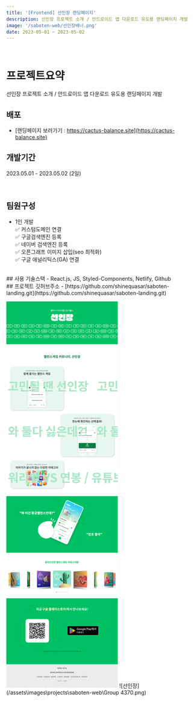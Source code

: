 ```yaml
---
title: '[Frontend] 선인장 랜딩페이지'
description: 선인장 프로젝트 소개 / 안드로이드 앱 다운로드 유도용 랜딩페이지 개발 
image: '/saboten-web/선인장배너.png'
date: 2023-05-01 ~ 2023-05-02
---
```


<br/>

# 프로젝트요약
선인장 프로젝트 소개 / 안드로이드 앱 다운로드 유도용 랜딩페이지 개발

## 배포
- [랜딩페이지 보러가기 : https://cactus-balance.site](https://cactus-balance.site)

## 개발기간
2023.05.01 - 2023.05.02 (2일)

<br/>

## 팀원구성
- 1인 개발<br/>
✅ 커스텀도메인 연결<br/>
✅ 구글검색엔진 등록<br/>
✅ 네이버 검색엔진 등록<br/>
✅ 오픈그래프 이미지 삽입(seo 최적화)<br/>
✅ 구글 애널리틱스(GA) 연결<br/>

<br/>
## 사용 기술스택
- React.js, JS, Styled-Components, Netlify, Github

<br/>
## 프로젝트 깃허브주소
- [https://github.com/shinequasar/saboten-landing.git](https://github.com/shinequasar/saboten-landing.git)

<br/>


![선인장전체](/assets\images\projects\saboten-web\전체.png)
![선인장](/assets\images\projects\saboten-web\Group 4370.png)
